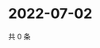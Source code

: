 # 2022-07-02

共 0 条

<!-- BEGIN WEIBO -->
<!-- 最后更新时间 Sat Jul 02 2022 17:00:41 GMT+0800 (China Standard Time) -->

<!-- END WEIBO -->
